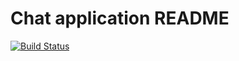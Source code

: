 # Chat application README
[![Build Status](https://travis-ci.com/matrap/chat.svg?branch=master)](https://travis-ci.com/matrap/chat)
